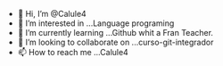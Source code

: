 - 👋 Hi, I’m @Calule4
- 👀 I’m interested in ...Language programing
- 🌱 I’m currently learning ...Github whit a Fran Teacher.
- 💞️ I’m looking to collaborate on ...curso-git-integrador
- 📫 How to reach me ...Calule4

<!---
Calule4/Calule4 is a ✨ special ✨ repository because its `README.md` (this file) appears on your GitHub profile.
You can click the Preview link to take a look at your changes.
--->
